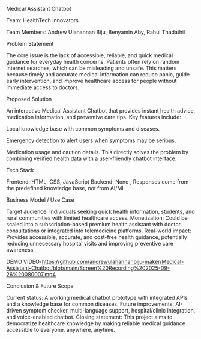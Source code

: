 Medical Assistant Chatbot

Team: HealthTech Innovators

Team Members: Andrew Ulahannan Biju, Benyamin Aby, Rahul Thadathil

Problem Statement

The core issue is the lack of accessible, reliable, and quick medical guidance for everyday health concerns.
Patients often rely on random internet searches, which can be misleading and unsafe.
This matters because timely and accurate medical information can reduce panic, guide early intervention, and improve healthcare access for people without immediate access to doctors.

Proposed Solution

An interactive Medical Assistant Chatbot that provides instant health advice, medication information, and preventive care tips.
Key features include:

Local knowledge base with common symptoms and diseases.


Emergency detection to alert users when symptoms may be serious.

Medication usage and caution details.
This directly solves the problem by combining verified health data with a user-friendly chatbot interface.

Tech Stack

Frontend: HTML, CSS, JavaScript
Backend: None , Responses come from the predefined knowledge base, not from AI/ML

Business Model / Use Case

Target audience: Individuals seeking quick health information, students, and rural communities with limited healthcare access.
Monetization: Could be scaled into a subscription-based premium health assistant with doctor consultations or integrated into telemedicine platforms.
Real-world impact: Provides accessible, accurate, and cost-free health guidance, potentially reducing unnecessary hospital visits and improving preventive care awareness.

DEMO VIDEO-https://github.com/andrewulahannanbiju-maker/Medical-Assistant-Chatbot/blob/main/Screen%20Recording%202025-09-26%20080007.mp4

Conclusion & Future Scope

Current status: A working medical chatbot prototype with integrated APIs and a knowledge base for common diseases.
Future improvements: AI-driven symptom checker, multi-language support, hospital/clinic integration, and voice-enabled chatbot.
Closing statement: This project aims to democratize healthcare knowledge by making reliable medical guidance accessible to everyone, anywhere, anytime.
 



